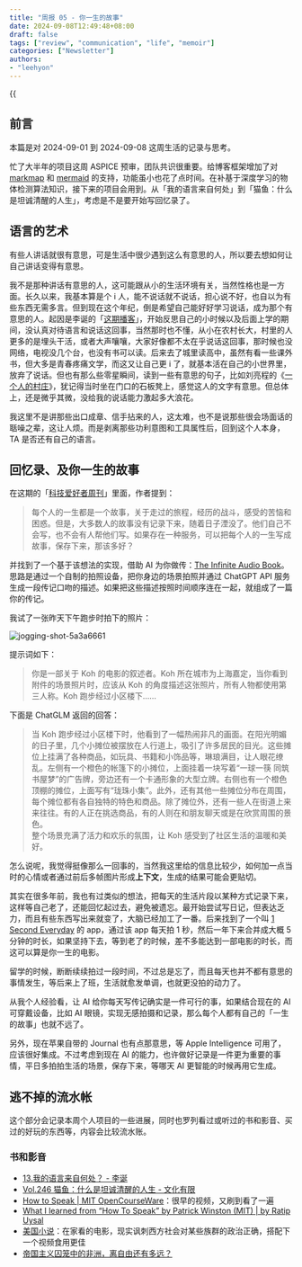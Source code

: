 ```yaml
---
title: "周报 05 - 你一生的故事"
date: 2024-09-08T12:49:48+08:00
draft: false
tags: ["review", "communication", "life", "memoir"]
categories: ["Newsletter"]
authors:
- "leehyon"
---
```


{{<audio src="audio/life-live.mp3" caption="♪ 超人 - 五月天" >}}

## 前言

本篇是对 2024-09-01 到 2024-09-08 这周生活的记录与思考。

忙了大半年的项目这周 ASPICE 预审，团队共识很重要。给博客框架增加了对 [markmap](https://markmap.js.org/) 和 [mermaid](https://mermaid.js.org/) 的支持，功能虽小也花了点时间。在补基于深度学习的物体检测算法知识，接下来的项目会用到。从「我的语言来自何处」到「猫鱼：什么是坦诚清醒的人生」，考虑是不是要开始写回忆录了。

## 语言的艺术

有些人讲话就很有意思，可是生活中很少遇到这么有意思的人，所以要去想如何让自己讲话变得有意思。

我不是那种讲话有意思的人，这可能跟从小的生活环境有关，当然性格也是一方面。长久以来，我基本算是个 i 人，能不说话就不说话，担心说不好，也自以为有些东西无需多言。但到现在这个年纪，倒是希望自己能好好学习说话，成为那个有意思的人。起因是李诞的「[这期播客](https://www.xiaoyuzhoufm.com/episode/66a8b8937349f7a557936cc9)」，开始反思自己的小时候以及后面上学的期间，没认真对待语言和说话这回事，当然那时也不懂，从小在农村长大，村里的人更多的是埋头干活，或者大声嚷嚷，大家好像都不太在乎说话这回事，那时候也没网络，电视没几个台，也没有书可以读。后来去了城里读高中，虽然有看一些课外书，但大多是青春疼痛文学，而这又让自己更 i 了，就基本活在自己的小世界里，放弃了说话。但也有那么些零星瞬间，读到一些有意思的句子，比如刘亮程的《[一个人的村庄](https://book.douban.com/subject/27603609/)》，犹记得当时坐在门口的石板凳上，感觉这人的文字有意思。但总体上，还是微乎其微，没给我的说话能力激起多大浪花。

我这里不是讲那些出口成章、信手拈来的人，这太难，也不是说那些很会场面话的聒噪之辈，这让人烦。而是剥离那些功利意图和工具属性后，回到这个人本身，TA 是否还有自己的语言。

## 回忆录、及你一生的故事

在这期的「[科技爱好者周刊](https://www.ruanyifeng.com/blog/2024/09/weekly-issue-316.html)」里面，作者提到：

> 每个人的一生都是一个故事，关于走过的旅程，经历的战斗，感受的苦恼和困惑。但是，大多数人的故事没有记录下来，随着日子湮没了。他们自己不会写，也不会有人帮他们写。如果存在一种服务，可以把每个人的一生写成故事，保存下来，那该多好？

并找到了一个基于该想法的实现，借助 AI 为你做传：[The Infinite Audio Book](https://www.lampysecurity.com/post/the-infinite-audio-book)。思路是通过一个自制的拍照设备，把你身边的场景拍照并通过 ChatGPT API 服务生成一段传记口吻的描述。如果把这些描述按照时间顺序连在一起，就组成了一篇你的传记。

我试了一张昨天下午跑步时拍下的照片：

![jogging-shot-5a3a6661](https://images.kohsruhe.com/2024/jogging-shot-5a3a6661.jpeg)

提示词如下：

> 你是一部关于 Koh 的电影的叙述者。Koh 所在城市为上海嘉定，当你看到附件的场景照片时，应该从 Koh 的角度描述这张照片，所有人物都使用第三人称。Koh 跑步经过小区楼下……

下面是 ChatGLM 返回的回答：

> 当 Koh 跑步经过小区楼下时，他看到了一幅热闹非凡的画面。在阳光明媚的日子里，几个小摊位被摆放在人行道上，吸引了许多居民的目光。这些摊位上挂满了各种商品，如玩具、书籍和小饰品等，琳琅满目，让人眼花缭乱。左侧有一个橙色的帐篷下的小摊位，上面挂着一块写着“一球一筷 同筑书屋梦”的广告牌，旁边还有一个卡通形象的大型立牌。右侧也有一个橙色顶棚的摊位，上面写有“珑珠小集”。此外，还有其他一些摊位分布在周围，每个摊位都有各自独特的特色和商品。除了摊位外，还有一些人在街道上来来往往。有的人正在挑选商品，有的人则在和朋友聊天或是在欣赏周围的景色。\
> 整个场景充满了活力和欢乐的氛围，让 Koh 感受到了社区生活的温暖和美好。

怎么说呢，我觉得挺像那么一回事的，当然我这里给的信息比较少，如何加一点当时的心情或者通过前后多帧图片形成**上下文**，生成的结果可能会更贴切。

其实在很多年前，我也有过类似的想法，把每天的生活片段以某种方式记录下来，这样等自己老了，还能回忆起过去，避免被遗忘。最开始尝试写日记，但表达乏力，而且有些东西写出来就变了，大脑已经加工了一番。后来找到了一个叫 [1 Second Everyday](https://1se.co/) 的 app，通过该 app 每天拍 1 秒，然后一年下来合并成大概 5 分钟的时长，如果坚持下去，等到老了的时候，差不多能达到一部电影的时长，而这可以算是你一生的电影。

留学的时候，断断续续拍过一段时间，不过总是忘了，而且每天也并不都有意思的事情发生，等后来上了班，生活就愈发单调，也就更没拍的动力了。

从我个人经验看，让 AI 给你每天写传记确实是一件可行的事，如果结合现在的 AI 可穿戴设备，比如 AI 眼镜，实现无感拍摄和记录，那么每个人都有自己的「一生的故事」也就不远了。

另外，现在苹果自带的 Journal 也有点那意思，等 Apple Intelligence 可用了，应该很好集成。不过考虑到现在 AI 的能力，也许做好记录是一件更为重要的事情，平日多拍拍生活的场景，保存下来，等哪天 AI 更智能的时候再用它生成。

## 逃不掉的流水帐

这个部分会记录本周个人项目的一些进展，同时也罗列看过或听过的书和影音、买过的好玩的东西等，内容会比较流水账。

### 书和影音

- [13.我的语言来自何处？ - 李诞](https://www.xiaoyuzhoufm.com/episode/66a8b8937349f7a557936cc9)
- [Vol.246 猫鱼：什么是坦诚清醒的人生 - 文化有限](https://www.xiaoyuzhoufm.com/episode/66d6451f681fedcf8f54e8b4)
- [How to Speak | MIT OpenCourseWare](https://ocw.mit.edu/courses/res-tll-005-how-to-speak-january-iap-2018/pages/how-to-speak/)：很早的视频，又刷到看了一遍
- [What I learned from “How To Speak” by Patrick Winston (MIT) | by Ratip Uysal](https://ratipuysal.medium.com/what-i-learned-from-how-to-speak-by-patrick-winston-mit-7f1061b0cda9)
- [美国小说](https://movie.douban.com/subject/36212631/)：在家看的电影，现实讽刺西方社会对某些族群的政治正确，搭配下一个视频食用更佳
- [帝国主义囚笼中的非洲，离自由还有多远？](https://www.bilibili.com/video/BV12T421z7wT/?share_source=copy_web&vd_source=53a0ff566a6234997f4932cf01f4f7ce)
